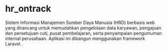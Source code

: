 # hr_ontrack
Sistem Informasi Manajemen Sumber Daya Manusia (HRD) berbasis web yang dirancang untuk memudahkan pengelolaan data karyawan, pengajuan dan persetujuan cuti, pusat pembelajaran, serta penyampaian pengumuman internal perusahaan.  Aplikasi ini dibangun menggunakan framework Laravel.
